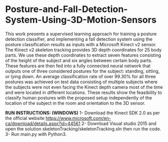 # Posture-and-Fall-Detection-System-Using-3D-Motion-Sensors
This work presents a supervised learning approach for training a posture detection classifier, and implementing a fall detection system using the posture classification results as inputs with a Microsoft Kinect v2 sensor. The Kinect v2 skeleton tracking provides 3D depth coordinates for 25 body parts. We use these depth coordinates to extract seven features consisting of the height of the subject and six angles between certain body parts. These features are then fed into a fully connected neural network that outputs one of three considered postures for the subject: standing, sitting, or lying down. An average classification rate of over 99.30% for all three postures was achieved on test data consisting of multiple subjects where the subjects were not even facing the Kinect depth camera most of the time and were located in different locations. These results show the feasibility to classify human postures with the proposed setup independently of the location of the subject in the room and orientation to the 3D sensor.

**RUN INSTRUCTIONS: (WINDOWS)**
1- Download the Kinect SDK 2.0 as per the official website https://www.microsoft.com/en-ca/download/details.aspx?id=44561
2- Download Visual studio 2015 and open the solution skeletonTracking/skeletonTracking.sln then run the code.
3- Run main.py with Python3.
